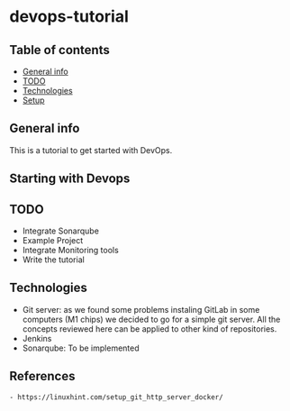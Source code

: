 # devops-tutorial

## Table of contents
* [General info](#general-info)
* [TODO](#todo)
* [Technologies](#technologies)
* [Setup](#setup)

## General info

This is a tutorial to get started with DevOps.

## Starting with Devops

## TODO
- Integrate Sonarqube
- Example Project
- Integrate Monitoring tools
- Write the tutorial

## Technologies
- Git server: as we found some problems instaling GitLab in some computers (M1 chips) we decided to go for a simple git server. All the concepts reviewed here can be applied to other kind of repositories.
- Jenkins
- Sonarqube: To be implemented

## References

    - https://linuxhint.com/setup_git_http_server_docker/